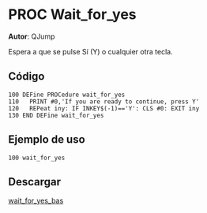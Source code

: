 # PROC Wait_for_yes
**Autor**: QJump

Espera a que se pulse Sí (Y) o cualquier otra tecla.

## Código

```BASIC
100 DEFine PROCedure wait_for_yes
110   PRINT #0,'If you are ready to continue, press Y'
120   REPeat iny: IF INKEY$(-1)=='Y': CLS #0: EXIT iny
130 END DEFine wait_for_yes
```

## Ejemplo de uso

```BASIC
100 wait_for_yes
```

## Descargar

[wait_for_yes_bas](../code/wait_for_yes_bas)